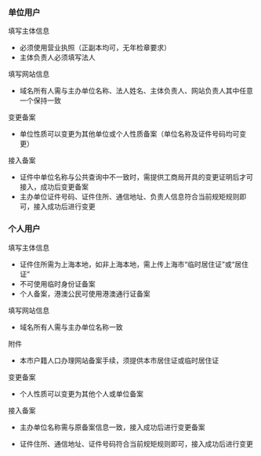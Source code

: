 

### 单位用户

填写主体信息

* 必须使用营业执照（正副本均可，无年检章要求）
* 主体负责人必须填写法人

填写网站信息

* 域名所有人需与主办单位名称、法人姓名、主体负责人、网站负责人其中任意一个保持一致

变更备案

* 单位性质可以变更为其他单位或个人性质备案（单位名称及证件号码均可变更）

接入备案

* 证件中单位名称与公共查询中不一致时，需提供工商局开具的变更证明后才可接入，成功后变更备案
* 主办单位证件号码、证件住所、通信地址、负责人信息符合当前规矩规则即可，接入成功后进行变更

### 个人用户

填写主体信息

* 证件住所需为上海本地，如非上海本地，需上传上海市“临时居住证”或“居住证”
* 不可使用临时身份证备案
* 个人备案，港澳公民可使用港澳通行证备案

填写网站信息

* 域名所有人需与主办单位名称一致

附件
* 本市户籍人口办理网站备案手续，须提供本市居住证或临时居住证

变更备案

* 个人性质可以变更为其他个人或单位备案
 
接入备案

* 主办单位名称需与原备案信息一致，接入成功后进行变更备案
* 证件住所、通信地址、证件号码符合当前规矩规则即可，接入成功后进行变更


  [1]: a